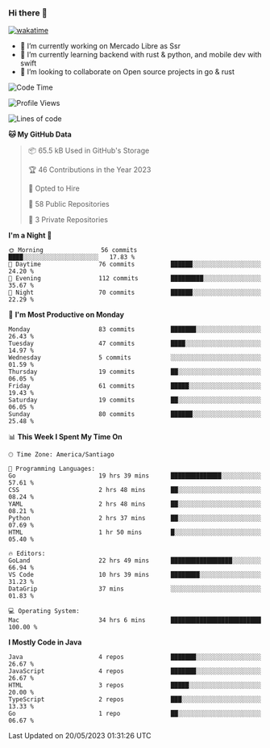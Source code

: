 ### Hi there 👋

[![wakatime](https://wakatime.com/badge/user/330beacb-fb27-4e32-bc38-f8f521bcf832.svg)](https://wakatime.com/@330beacb-fb27-4e32-bc38-f8f521bcf832)

- 🔭 I’m currently working on Mercado Libre as Ssr
- 🌱 I’m currently learning backend with rust & python, and mobile dev with swift
- 👯 I’m looking to collaborate on Open source projects in go & rust

<!--START_SECTION:waka-->
![Code Time](http://img.shields.io/badge/Code%20Time-74%20hrs%2016%20mins-blue)

![Profile Views](http://img.shields.io/badge/Profile%20Views-0-blue)

![Lines of code](https://img.shields.io/badge/From%20Hello%20World%20I%27ve%20Written-3.3%20million%20lines%20of%20code-blue)

**🐱 My GitHub Data** 

> 📦 65.5 kB Used in GitHub's Storage 
 > 
> 🏆 46 Contributions in the Year 2023
 > 
> 💼 Opted to Hire
 > 
> 📜 58 Public Repositories 
 > 
> 🔑 3 Private Repositories 
 > 
**I'm a Night 🦉** 

```text
🌞 Morning                56 commits          ████░░░░░░░░░░░░░░░░░░░░░   17.83 % 
🌆 Daytime                76 commits          ██████░░░░░░░░░░░░░░░░░░░   24.20 % 
🌃 Evening                112 commits         █████████░░░░░░░░░░░░░░░░   35.67 % 
🌙 Night                  70 commits          ██████░░░░░░░░░░░░░░░░░░░   22.29 % 
```
📅 **I'm Most Productive on Monday** 

```text
Monday                   83 commits          ███████░░░░░░░░░░░░░░░░░░   26.43 % 
Tuesday                  47 commits          ████░░░░░░░░░░░░░░░░░░░░░   14.97 % 
Wednesday                5 commits           ░░░░░░░░░░░░░░░░░░░░░░░░░   01.59 % 
Thursday                 19 commits          ██░░░░░░░░░░░░░░░░░░░░░░░   06.05 % 
Friday                   61 commits          █████░░░░░░░░░░░░░░░░░░░░   19.43 % 
Saturday                 19 commits          ██░░░░░░░░░░░░░░░░░░░░░░░   06.05 % 
Sunday                   80 commits          ██████░░░░░░░░░░░░░░░░░░░   25.48 % 
```


📊 **This Week I Spent My Time On** 

```text
🕑︎ Time Zone: America/Santiago

💬 Programming Languages: 
Go                       19 hrs 39 mins      ██████████████░░░░░░░░░░░   57.61 % 
CSS                      2 hrs 48 mins       ██░░░░░░░░░░░░░░░░░░░░░░░   08.24 % 
YAML                     2 hrs 48 mins       ██░░░░░░░░░░░░░░░░░░░░░░░   08.21 % 
Python                   2 hrs 37 mins       ██░░░░░░░░░░░░░░░░░░░░░░░   07.69 % 
HTML                     1 hr 50 mins        █░░░░░░░░░░░░░░░░░░░░░░░░   05.40 % 

🔥 Editors: 
GoLand                   22 hrs 49 mins      █████████████████░░░░░░░░   66.94 % 
VS Code                  10 hrs 39 mins      ████████░░░░░░░░░░░░░░░░░   31.23 % 
DataGrip                 37 mins             ░░░░░░░░░░░░░░░░░░░░░░░░░   01.83 % 

💻 Operating System: 
Mac                      34 hrs 6 mins       █████████████████████████   100.00 % 
```

**I Mostly Code in Java** 

```text
Java                     4 repos             ███████░░░░░░░░░░░░░░░░░░   26.67 % 
JavaScript               4 repos             ███████░░░░░░░░░░░░░░░░░░   26.67 % 
HTML                     3 repos             █████░░░░░░░░░░░░░░░░░░░░   20.00 % 
TypeScript               2 repos             ███░░░░░░░░░░░░░░░░░░░░░░   13.33 % 
Go                       1 repo              ██░░░░░░░░░░░░░░░░░░░░░░░   06.67 % 
```




 Last Updated on 20/05/2023 01:31:26 UTC
<!--END_SECTION:waka-->
